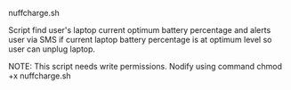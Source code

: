 nuffcharge.sh

  Script find user's laptop current optimum battery percentage
  and alerts user via SMS if current laptop battery percentage is at optimum level 
  so user can unplug laptop.

  NOTE: This script needs write permissions. Nodify using command chmod +x nuffcharge.sh
